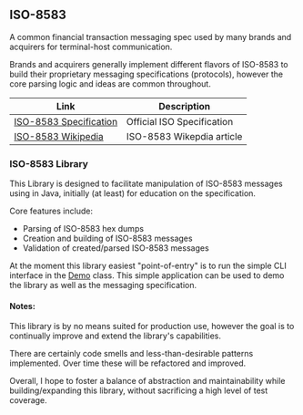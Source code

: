 ## ISO-8583
A common financial transaction messaging spec used by many brands and acquirers for terminal-host communication.

Brands and acquirers generally implement different flavors of ISO-8583 to build their proprietary messaging specifications (protocols), however the core parsing logic and ideas are common throughout.

|                              Link                                          |      Description           |
|----------------------------------------------------------------------------|----------------------------|
|[ISO-8583 Specification](https://www.iso.org/obp/ui/#iso:std:iso:8583:-1:en)| Official ISO Specification |
|[ISO-8583 Wikipedia](https://en.wikipedia.org/wiki/ISO_8583)                | ISO-8583 Wikepdia article  |

### ISO-8583 Library
 
 This Library is designed to facilitate manipulation of ISO-8583 messages using in Java, initially (at least) for education on the specification.
 
 Core features include:
    
 * Parsing of ISO-8583 hex dumps
 * Creation and building of ISO-8583 messages
 * Validation of created/parsed ISO-8583 messages
 
 At the moment this library easiest "point-of-entry" is to run the simple CLI interface in the [Demo](src/main/java/com/brandonlenz/iso8583/Demo.java) class. 
 This simple application can be used to demo the library as well as the messaging specification.
 
 #### Notes:
 
 This library is by no means suited for production use, however the goal is to continually improve and extend the library's capabilities.
 
 There are certainly code smells and less-than-desirable patterns implemented. Over time these will be refactored and improved.
 
 Overall, I hope to foster a balance of abstraction and maintainability while building/expanding this library, without sacrificing a high level of test coverage.
 
